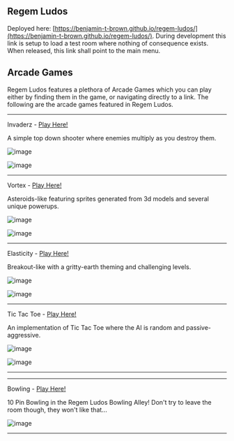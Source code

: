 ## Regem Ludos

Deployed here: [https://benjamin-t-brown.github.io/regem-ludos/](https://benjamin-t-brown.github.io/regem-ludos/). During development this link is setup to load a test room where nothing of consequence exists.  When released, this link shall point to the main menu.

## Arcade Games

Regem Ludos features a plethora of Arcade Games which you can play either by finding them in the game, or navigating directly to a link.  The following are the arcade games featured in Regem Ludos.

------

Invaderz - [Play Here!](https://benjamin-t-brown.github.io/regem-ludos/iframes/invaderz/dist/index.html?tap=true)

A simple top down shooter where enemies multiply as you destroy them.

![image](https://user-images.githubusercontent.com/1266353/135221116-0e630858-c4f9-47b4-a197-4454c3df3fac.png)

![image](https://user-images.githubusercontent.com/1266353/135221183-fba83a73-8df2-4aac-a1c9-5592768d24ea.png)

------

Vortex - [Play Here!](https://benjamin-t-brown.github.io/regem-ludos/iframes/vortex/dist/index.html?tap=true)

Asteroids-like featuring sprites generated from 3d models and several unique powerups.

![image](https://user-images.githubusercontent.com/1266353/135220486-cf2248c4-3fed-4617-a3c3-e4e875ab7f08.png)

![image](https://user-images.githubusercontent.com/1266353/135220571-0b981a6b-2b06-45cd-9734-e469c5f90443.png)

------

Elasticity - [Play Here!](https://benjamin-t-brown.github.io/regem-ludos/iframes/elasticity/dist/index.html?tap=true)

Breakout-like with a gritty-earth theming and challenging levels.

![image](https://user-images.githubusercontent.com/1266353/135220311-9250da73-3f63-4a82-9a7a-f7f2dd808489.png)

![image](https://user-images.githubusercontent.com/1266353/135220423-9a8ee19e-fbe1-40c6-8a45-e0047c67c48a.png)

------

Tic Tac Toe - [Play Here!](https://benjamin-t-brown.github.io/regem-ludos/iframes/tic-tac-toe/dist/tic-tac-toe.html?tap=true)

An implementation of Tic Tac Toe where the AI is random and passive-aggressive.

![image](https://user-images.githubusercontent.com/1266353/135220022-64206fd1-a40e-40d2-8b5c-d5aa9904f165.png)

![image](https://user-images.githubusercontent.com/1266353/135220155-c69b2706-1319-4ba5-8bf9-44c4309506bc.png)

------

------

Bowling - [Play Here!](https://benjamin-t-brown.github.io/regem-ludos/index.html?save=bowling)

10 Pin Bowling in the Regem Ludos Bowling Alley!  Don't try to leave the room though, they won't like that...

![image](https://user-images.githubusercontent.com/1266353/135219878-12c84832-880f-4748-856b-6d2d7f5c20cf.png)

------


